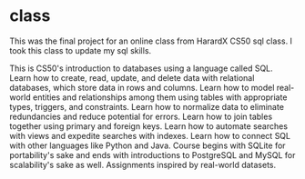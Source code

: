# class
This was the final project for an online class from HarardX CS50 sql class. I took this class to update my sql skills.

This is CS50's introduction to databases using a language called SQL. Learn how to create, read, update, and delete data with relational databases, which store data in rows and columns. Learn how to model real-world entities and relationships among them using tables with appropriate types, triggers, and constraints. Learn how to normalize data to eliminate redundancies and reduce potential for errors. Learn how to join tables together using primary and foreign keys. Learn how to automate searches with views and expedite searches with indexes. Learn how to connect SQL with other languages like Python and Java. Course begins with SQLite for portability's sake and ends with introductions to PostgreSQL and MySQL for scalability's sake as well. Assignments inspired by real-world datasets.
